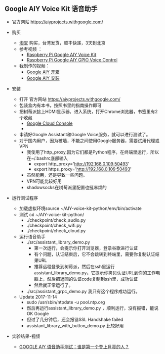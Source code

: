 ## Google AIY Voice Kit 语音助手
- 官方网站 https://aiyprojects.withgoogle.com/

- 购买
	- [淘宝](https://item.taobao.com/item.htm?spm=a1z09.2.0.0.5ff3f977LungAA&id=560254057675&_u=8envdkb13fe) 购买，台湾发货，顺丰快递，3天到北京
	- 参考视频 ：
		- [Raspberry Pi Google AIY Voice Kit](https://www.bilibili.com/video/av16126729/)
		- [Raspberry Pi Google AIY GPIO Voice Control](https://www.bilibili.com/video/av16126179/)
	- 我制作的视频：
		- [Google AIY 开箱](https://www.bilibili.com/video/av16130607/)
		- [Google AIY 安装](https://www.bilibili.com/video/av16132744/)
		
- 安装
	- 打开 官方网站 https://aiyprojects.withgoogle.com/		
	- 包装盒内有本书，按照书里的指南操作即可
	- 把树莓派接上HDMI显示器，进入系统，打开Chrome浏览器，书签里有2个收藏
		- [Google Cloud Console](https://console.cloud.google.com/)
		- []()
	- 申请好Google Assistant和Google Voice服务，就可以进行测试了。
	- 对于国内用户，因为被墙，不能之间使用Google服务器，需要试用代理或VPN
		- 我使用了http_proxy,因为它们都是Python程序，在终端里运行，所以在~/.bashrc底部输入
			- export http_proxy='http://192.168.0.109:50493'
			- export https_proxy='http://192.168.0.109:50493'
		- 虽然能用，还是导致一些问题。
		- VPN可能比较好用
		- shadowsocks在树莓派里配置也挺麻烦的
- 运行测试程序
    - 加载虚拟环境source ~/AIY-voice-kit-python/env/bin/activate
    - 测试 cd ~/AIY-voice-kit-python/
        - ./checkpoint/check_audio.py
        - ./checkpoint/check_wifi.py
        - ./checkpoint/check_cloud.py
    - 运行语音助手
        - ./src/assistant_library_demo.py
            - 第一次运行，会提示你打开浏览器，登录谷歌进行认证
            - 有个问题，认证结束后，它不会跳转到终端里，需要你复制认证结果URL
            - 推荐远程登录到树莓派，然后在ssh里运行assistant_library_demo.py，它提示你拷贝认证URL到你的工作电脑上，然后把返回的认证code复制到ssh里，成功认证
            - 然后就正常运行了。
        - ./src/assistant_grpc_demo.py 我只有这个程序成功运行。
    - Update 2017-11-14
        - sudo /usr/sbin/ntpdate -u pool.ntp.org
        - 然后再运行assistant_library_demo.py ，顺利运行，没有报错，能说OK Google
        - 但过了几分钟后，还会报错SSL Handshake failed
        - assistant_library_with_button_demo.py 比较好用
        
        
- 实验结果-视频
	- [ GOOGLE AIY 语音助手测试：谁是第一个登上月亮的人？](https://www.bilibili.com/video/av16132773/)